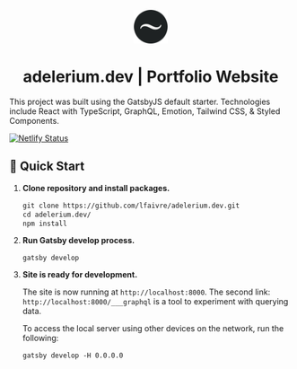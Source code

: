 <p align="center">
  <a href="https://www.adelerium.dev/">
    <img alt="Portfolio Icon" src="./icon.png" width="60" />
  </a>
</p>
<h1 align="center">adelerium.dev | Portfolio Website</h1>

This project was built using the GatsbyJS default starter. Technologies include React with TypeScript, GraphQL, Emotion, Tailwind CSS, & Styled Components.

[![Netlify Status](https://api.netlify.com/api/v1/badges/c522894d-30c1-412e-8ede-e546a5aec1cb/deploy-status)](https://app.netlify.com/sites/adelerium/deploys)

## 🚀 Quick Start

1.  **Clone repository and install packages.**

    ```shell
    git clone https://github.com/lfaivre/adelerium.dev.git
    cd adelerium.dev/
    npm install
    ```

1.  **Run Gatsby develop process.**

    ```shell
    gatsby develop
    ```

1.  **Site is ready for development.**

    The site is now running at `http://localhost:8000`. The second link: `http://localhost:8000/___graphql` is a tool to experiment with querying data.

    To access the local server using other devices on the network, run the following:

    ```shell
    gatsby develop -H 0.0.0.0
    ```

